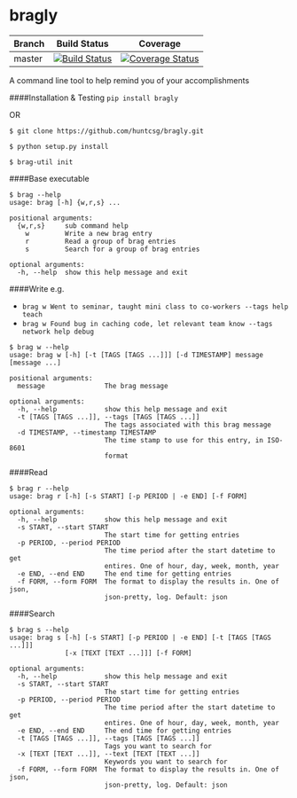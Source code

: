 # bragly
| Branch | Build Status | Coverage |
|------------|--------------|----------|
| master     | [![Build Status](https://travis-ci.org/huntcsg/bragly.svg?branch=master)](https://travis-ci.org/huntcsg/bragly)|[![Coverage Status](https://coveralls.io/repos/github/huntcsg/bragly/badge.svg?branch=master)](https://coveralls.io/github/huntcsg/bragly?branch=master)|

A command line tool to help remind you of your accomplishments

####Installation & Testing
`pip install bragly`

OR 

`$ git clone https://github.com/huntcsg/bragly.git`

`$ python setup.py install`

`$ brag-util init`

####Base executable

```
$ brag --help
usage: brag [-h] {w,r,s} ...

positional arguments:
  {w,r,s}     sub command help
    w         Write a new brag entry
    r         Read a group of brag entries
    s         Search for a group of brag entries

optional arguments:
  -h, --help  show this help message and exit
```
####Write
e.g.
 - `brag w Went to seminar, taught mini class to co-workers --tags help teach`
 - `brag w Found bug in caching code, let relevant team know --tags network help debug`
```
$ brag w --help
usage: brag w [-h] [-t [TAGS [TAGS ...]]] [-d TIMESTAMP] message [message ...]

positional arguments:
  message               The brag message

optional arguments:
  -h, --help            show this help message and exit
  -t [TAGS [TAGS ...]], --tags [TAGS [TAGS ...]]
                        The tags associated with this brag message
  -d TIMESTAMP, --timestamp TIMESTAMP
                        The time stamp to use for this entry, in ISO-8601
                        format
```
####Read
```
$ brag r --help
usage: brag r [-h] [-s START] [-p PERIOD | -e END] [-f FORM]

optional arguments:
  -h, --help            show this help message and exit
  -s START, --start START
                        The start time for getting entries
  -p PERIOD, --period PERIOD
                        The time period after the start datetime to get
                        entires. One of hour, day, week, month, year
  -e END, --end END     The end time for getting entries
  -f FORM, --form FORM  The format to display the results in. One of json,
                        json-pretty, log. Default: json
```
####Search
```
$ brag s --help
usage: brag s [-h] [-s START] [-p PERIOD | -e END] [-t [TAGS [TAGS ...]]]
              [-x [TEXT [TEXT ...]]] [-f FORM]

optional arguments:
  -h, --help            show this help message and exit
  -s START, --start START
                        The start time for getting entries
  -p PERIOD, --period PERIOD
                        The time period after the start datetime to get
                        entires. One of hour, day, week, month, year
  -e END, --end END     The end time for getting entries
  -t [TAGS [TAGS ...]], --tags [TAGS [TAGS ...]]
                        Tags you want to search for
  -x [TEXT [TEXT ...]], --text [TEXT [TEXT ...]]
                        Keywords you want to search for
  -f FORM, --form FORM  The format to display the results in. One of json,
                        json-pretty, log. Default: json
```



